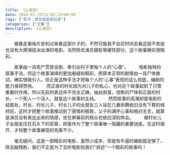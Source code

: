```yaml
---
title: 《心迷宫》
date: 2016-01-15T12:02:23+08:00
tags: ["影评：其实就是观后感"]
categories: ["文集"]
description: 《心迷宫》
---
```

　　被暴走看啥片安利过来看这部片子的，不然可能我不会花时间去看这部不卖座也没有大牌演技派出演的电影。当然除去演员摄影等硬性部分，这个故事确实很精彩。

　　故事由一具死尸贯穿全剧，牵引出村子里每个人的“心事”。<!--more-->
　　电影独特的叙事手法，将这个故事演绎的更加悬疑和精彩，把原本正常的剧情由一具尸体推动，确实很吸引人。但正是这种手法才把每个人的“心事”表现的这么彻底，编剧的能力值得赞扬。
　　而正直的村长因为对儿子的私心，也对这个故事起到了只管重要的作用，所以先前的表述并不完全正确，抽丝剥茧，烧焦的尸体和正直的村长，一个死人一个活人，就是这个故事的主线。
　　然而故事的高潮却是电影的结尾处，村长、村长儿子、村长儿子的女朋友三人站在几番折腾依旧没有下葬的棺材前，这时才把整个故事推动到了感情的极致，父子的满怀心事和相对无言，就算是演员没有表达出来的情感，坐在屏幕前的观众也依旧深刻体会。
　　被村长儿子女朋友压在石头下的奖章，却是作为了整个故事唯一隐藏的重要谜底，在这时揭开，才将整个故事展现的完美不少。

　　毫无疑问，这是一部精彩的电影，虽然小成本，但是有牛逼的编剧就足够了，除去脑残粉，我们不正是为了去听电影给我们“讲述”一个精彩的故事吗！
